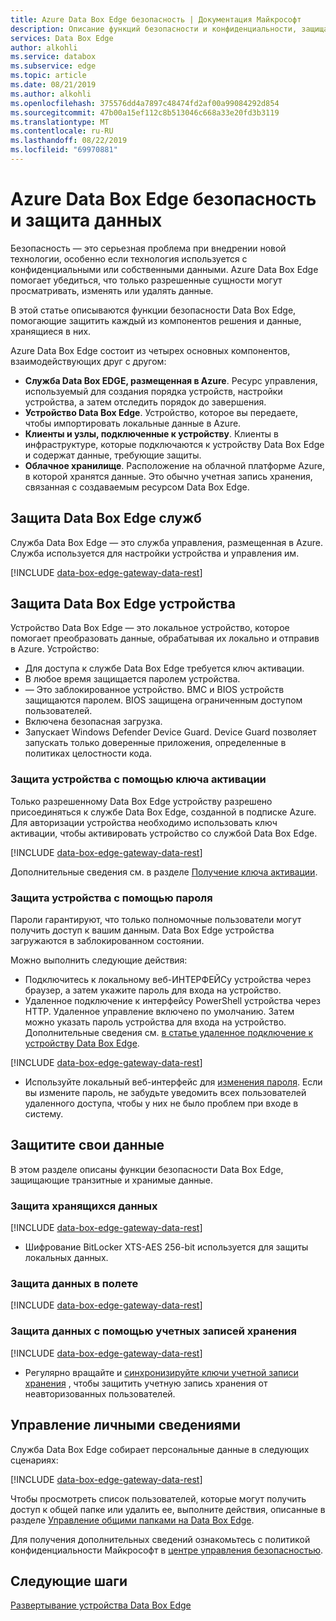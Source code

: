 ```yaml
---
title: Azure Data Box Edge безопасность | Документация Майкрософт
description: Описание функций безопасности и конфиденциальности, защищающих ваше Azure Data Box Edge устройство, службу и данные в локальной среде и в облаке.
services: Data Box Edge
author: alkohli
ms.service: databox
ms.subservice: edge
ms.topic: article
ms.date: 08/21/2019
ms.author: alkohli
ms.openlocfilehash: 375576dd4a7897c48474fd2af00a99084292d854
ms.sourcegitcommit: 47b00a15ef112c8b513046c668a33e20fd3b3119
ms.translationtype: MT
ms.contentlocale: ru-RU
ms.lasthandoff: 08/22/2019
ms.locfileid: "69970881"
---
```

# <a name="azure-data-box-edge-security-and-data-protection"></a>Azure Data Box Edge безопасность и защита данных

Безопасность — это серьезная проблема при внедрении новой технологии, особенно если технология используется с конфиденциальными или собственными данными. Azure Data Box Edge помогает убедиться, что только разрешенные сущности могут просматривать, изменять или удалять данные.

В этой статье описываются функции безопасности Data Box Edge, помогающие защитить каждый из компонентов решения и данные, хранящиеся в них.

Azure Data Box Edge состоит из четырех основных компонентов, взаимодействующих друг с другом:

- **Служба Data Box EDGE, размещенная в Azure**. Ресурс управления, используемый для создания порядка устройств, настройки устройства, а затем отследить порядок до завершения.
- **Устройство Data Box Edge**. Устройство, которое вы передаете, чтобы импортировать локальные данные в Azure.
- **Клиенты и узлы, подключенные к устройству**. Клиенты в инфраструктуре, которые подключаются к устройству Data Box Edge и содержат данные, требующие защиты.
- **Облачное хранилище**. Расположение на облачной платформе Azure, в которой хранятся данные. Это обычно учетная запись хранения, связанная с создаваемым ресурсом Data Box Edge.

## <a name="data-box-edge-service-protection"></a>Защита Data Box Edge служб

Служба Data Box Edge — это служба управления, размещенная в Azure. Служба используется для настройки устройства и управления им.

[!INCLUDE [data-box-edge-gateway-data-rest](../../includes/data-box-edge-gateway-service-protection.md)]

## <a name="data-box-edge-device-protection"></a>Защита Data Box Edge устройства

Устройство Data Box Edge — это локальное устройство, которое помогает преобразовать данные, обрабатывая их локально и отправив в Azure. Устройство:

- Для доступа к службе Data Box Edge требуется ключ активации.
- В любое время защищается паролем устройства.
- — Это заблокированное устройство. BMC и BIOS устройств защищаются паролем. BIOS защищена ограниченным доступом пользователей.
- Включена безопасная загрузка.
- Запускает Windows Defender Device Guard. Device Guard позволяет запускать только доверенные приложения, определенные в политиках целостности кода.

### <a name="protect-the-device-via-activation-key"></a>Защита устройства с помощью ключа активации

Только разрешенному Data Box Edge устройству разрешено присоединяться к службе Data Box Edge, созданной в подписке Azure. Для авторизации устройства необходимо использовать ключ активации, чтобы активировать устройство со службой Data Box Edge.

[!INCLUDE [data-box-edge-gateway-data-rest](../../includes/data-box-edge-gateway-activation-key.md)]

Дополнительные сведения см. в разделе [Получение ключа активации](data-box-edge-deploy-prep.md#get-the-activation-key).

### <a name="protect-the-device-via-password"></a>Защита устройства с помощью пароля

Пароли гарантируют, что только полномочные пользователи могут получить доступ к вашим данным. Data Box Edge устройства загружаются в заблокированном состоянии.

Можно выполнить следующие действия:

- Подключитесь к локальному веб-ИНТЕРФЕЙСу устройства через браузер, а затем укажите пароль для входа на устройство.
- Удаленное подключение к интерфейсу PowerShell устройства через HTTP. Удаленное управление включено по умолчанию. Затем можно указать пароль устройства для входа на устройство. Дополнительные сведения см. [в статье удаленное подключение к устройству Data Box Edge](data-box-edge-connect-powershell-interface.md#connect-to-the-powershell-interface).

[!INCLUDE [data-box-edge-gateway-data-rest](../../includes/data-box-edge-gateway-password-best-practices.md)]
- Используйте локальный веб-интерфейс для [изменения пароля](data-box-edge-manage-access-power-connectivity-mode.md#manage-device-access). Если вы измените пароль, не забудьте уведомить всех пользователей удаленного доступа, чтобы у них не было проблем при входе в систему.

## <a name="protect-your-data"></a>Защитите свои данные

В этом разделе описаны функции безопасности Data Box Edge, защищающие транзитные и хранимые данные.

### <a name="protect-data-at-rest"></a>Защита хранящихся данных

[!INCLUDE [data-box-edge-gateway-data-rest](../../includes/data-box-edge-gateway-data-rest.md)]
- Шифрование BitLocker XTS-AES 256-bit используется для защиты локальных данных.


### <a name="protect-data-in-flight"></a>Защита данных в полете

[!INCLUDE [data-box-edge-gateway-data-rest](../../includes/data-box-edge-gateway-data-flight.md)]

### <a name="protect-data-via-storage-accounts"></a>Защита данных с помощью учетных записей хранения

[!INCLUDE [data-box-edge-gateway-data-rest](../../includes/data-box-edge-gateway-protect-data-storage-accounts.md)]
- Регулярно вращайте и [синхронизируйте ключи учетной записи хранения](data-box-edge-manage-shares.md#sync-storage-keys) , чтобы защитить учетную запись хранения от неавторизованных пользователей.

## <a name="manage-personal-information"></a>Управление личными сведениями

Служба Data Box Edge собирает персональные данные в следующих сценариях:

[!INCLUDE [data-box-edge-gateway-data-rest](../../includes/data-box-edge-gateway-manage-personal-data.md)]

Чтобы просмотреть список пользователей, которые могут получить доступ к общей папке или удалить ее, выполните действия, описанные в разделе [Управление общими папками на Data Box Edge](data-box-edge-manage-shares.md).

Для получения дополнительных сведений ознакомьтесь с политикой конфиденциальности Майкрософт в [центре управления безопасностью](https://www.microsoft.com/trustcenter).

## <a name="next-steps"></a>Следующие шаги

[Развертывание устройства Data Box Edge](data-box-edge-deploy-prep.md)
